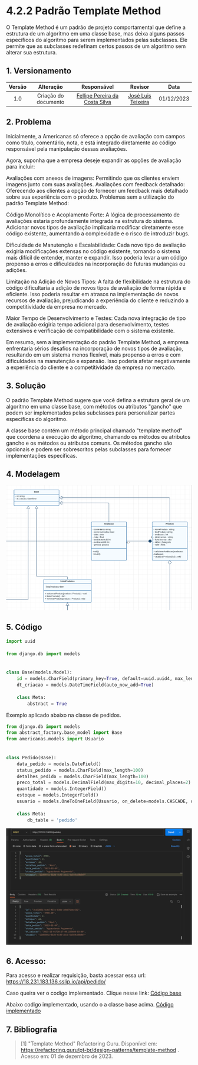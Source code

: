 # 4.2.2 Padrão Template Method

O Template Method é um padrão de projeto comportamental que define a estrutura de um algoritmo em uma classe base, mas deixa alguns passos específicos do algoritmo para serem implementados pelas subclasses. Ele permite que as subclasses redefinam certos passos de um algoritmo sem alterar sua estrutura.

## 1. Versionamento

| Versão |                      Alteração                      |    Responsável     |      Revisor       | Data  |
| :----: | :-------------------------------------------------: | :----------------: | :----------------: | :---: |
|  1.0   |  Criação do documento   | [Fellipe Pereira da Costa Silva](https://github.com/fellipepcs)  | [José Luis Teixeira](https://github.com/joseluis-rt) | 01/12/2023 |


## 2. Problema

Inicialmente, a Americanas só oferece a opção de avaliação com campos como título, comentário, nota, e está integrado diretamente ao código responsável pela manipulação dessas avaliações.

Agora, suponha que a empresa deseje expandir as opções de avaliação para incluir:

Avaliações com anexos de imagens: Permitindo que os clientes enviem imagens junto com suas avaliações.
Avaliações com feedback detalhado: Oferecendo aos clientes a opção de fornecer um feedback mais detalhado sobre sua experiência com o produto.
Problemas sem a utilização do padrão Template Method:

Código Monolítico e Acoplamento Forte: A lógica de processamento de avaliações estaria profundamente integrada na estrutura do sistema. Adicionar novos tipos de avaliação implicaria modificar diretamente esse código existente, aumentando a complexidade e o risco de introduzir bugs.

Dificuldade de Manutenção e Escalabilidade: Cada novo tipo de avaliação exigiria modificações extensas no código existente, tornando o sistema mais difícil de entender, manter e expandir. Isso poderia levar a um código propenso a erros e dificuldades na incorporação de futuras mudanças ou adições.

Limitação na Adição de Novos Tipos: A falta de flexibilidade na estrutura do código dificultaria a adição de novos tipos de avaliação de forma rápida e eficiente. Isso poderia resultar em atrasos na implementação de novos recursos de avaliação, prejudicando a experiência do cliente e reduzindo a competitividade da empresa no mercado.

Maior Tempo de Desenvolvimento e Testes: Cada nova integração de tipo de avaliação exigiria tempo adicional para desenvolvimento, testes extensivos e verificação de compatibilidade com o sistema existente.

Em resumo, sem a implementação do padrão Template Method, a empresa enfrentaria sérios desafios na incorporação de novos tipos de avaliação, resultando em um sistema menos flexível, mais propenso a erros e com dificuldades na manutenção e expansão. Isso poderia afetar negativamente a experiência do cliente e a competitividade da empresa no mercado.


## 3. Solução

O padrão Template Method sugere que você defina a estrutura geral de um algoritmo em uma classe base, com métodos ou atributos "gancho" que podem ser implementados pelas subclasses para personalizar partes específicas do algoritmo.

A classe base contém um método principal chamado "template method" que coordena a execução do algoritmo, chamando os métodos ou atributos gancho e os métodos ou atributos comuns. Os métodos gancho são opcionais e podem ser sobrescritos pelas subclasses para fornecer implementações específicas.

## 4. Modelagem

![Alt text](../img/padrao_template_method.png)

## 5. Código

```python
import uuid

from django.db import models


class Base(models.Model):
    id = models.CharField(primary_key=True, default=uuid.uuid4, max_length=40)
    dt_criacao = models.DateTimeField(auto_now_add=True)

    class Meta:
        abstract = True
```

Exemplo aplicado abaixo na classe de pedidos.

```python
from django.db import models
from abstract_factory.base_model import Base
from americanas.models import Usuario


class Pedido(Base):
    data_pedido = models.DateField()
    status_pedido = models.CharField(max_length=100)
    detalhes_pedido = models.CharField(max_length=100)
    preco_total = models.DecimalField(max_digits=10, decimal_places=2)
    quantidade = models.IntegerField()
    estoque = models.IntegerField()
    usuario = models.OneToOneField(Usuario, on_delete=models.CASCADE, db_column='id_usuario')
    
    class Meta:
        db_table = 'pedido'
```

![Alt text](../img/codigo_funcional_template.png)

## 6. Acesso:

Para acesso e realizar requisição, basta acessar essa url:
https://18.231.183.136.sslip.io/api/pedido/

Caso queira ver o codigo implementado. Clique nesse link: 
[Código base](../../backend/template_method/base_model.py)

Abaixo codigo implementado, usando o a classe base acima.
[Código implementado](../../backend/americanas/models/Usuario.py)


## 7. Bibliografia

> [1] "Template Method" Refactoring Guru. Disponível em: https://refactoring.guru/pt-br/design-patterns/template-method . Acesso em: 01 de dezembro de 2023.

